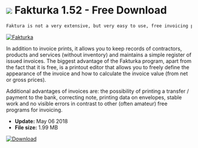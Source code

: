 # ![](https://cdn.softexe.net/static/icon/win.gif) Fakturka 1.52 - Free Download

```sh
Faktura is not a very extensive, but very easy to use, free invoicing program.
```
[![Fakturka](https://gallery.dpcdn.pl/imgc/Tools/1446/g_-_420x350_1.5_-_x20110111130144_00.png)](https://softexe.net/win/business/billing/fakturka:pRbaa.html)

In addition to invoice prints, it allows you to keep records of contractors, products and services (without inventory) and maintains a simple register of issued invoices. The biggest advantage of the Fakturka program, apart from the fact that it is free, is a printout editor that allows you to freely define the appearance of the invoice and how to calculate the invoice value (from net or gross prices).
 
 Additional advantages of invoices are: the possibility of printing a transfer / payment to the bank, correcting note, printing data on envelopes, stable work and no visible errors in contrast to other (often amateur) free programs for invoicing.


- **Update:** May 06 2018
- **File size:** 1.99 MB

[![Download](https://cdn.softexe.net/static/img/download.png)](https://softexe.net/win/business/billing/fakturka:pRbaa.html)

